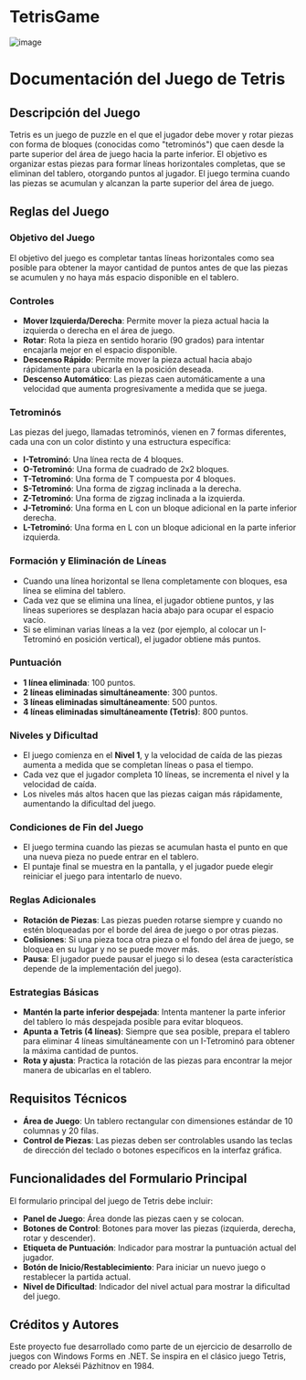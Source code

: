 # TetrisGame

![image](https://github.com/user-attachments/assets/a5d53e74-702b-49c1-ba3b-d9f896429113)


# Documentación del Juego de Tetris

## Descripción del Juego
Tetris es un juego de puzzle en el que el jugador debe mover y rotar piezas con forma de bloques (conocidas como "tetrominós") que caen desde la parte superior del área de juego hacia la parte inferior. El objetivo es organizar estas piezas para formar líneas horizontales completas, que se eliminan del tablero, otorgando puntos al jugador. El juego termina cuando las piezas se acumulan y alcanzan la parte superior del área de juego.

## Reglas del Juego

### Objetivo del Juego
El objetivo del juego es completar tantas líneas horizontales como sea posible para obtener la mayor cantidad de puntos antes de que las piezas se acumulen y no haya más espacio disponible en el tablero.

### Controles
- **Mover Izquierda/Derecha**: Permite mover la pieza actual hacia la izquierda o derecha en el área de juego.
- **Rotar**: Rota la pieza en sentido horario (90 grados) para intentar encajarla mejor en el espacio disponible.
- **Descenso Rápido**: Permite mover la pieza actual hacia abajo rápidamente para ubicarla en la posición deseada.
- **Descenso Automático**: Las piezas caen automáticamente a una velocidad que aumenta progresivamente a medida que se juega.

### Tetrominós
Las piezas del juego, llamadas tetrominós, vienen en 7 formas diferentes, cada una con un color distinto y una estructura específica:

- **I-Tetrominó**: Una línea recta de 4 bloques.
- **O-Tetrominó**: Una forma de cuadrado de 2x2 bloques.
- **T-Tetrominó**: Una forma de T compuesta por 4 bloques.
- **S-Tetrominó**: Una forma de zigzag inclinada a la derecha.
- **Z-Tetrominó**: Una forma de zigzag inclinada a la izquierda.
- **J-Tetrominó**: Una forma en L con un bloque adicional en la parte inferior derecha.
- **L-Tetrominó**: Una forma en L con un bloque adicional en la parte inferior izquierda.

### Formación y Eliminación de Líneas
- Cuando una línea horizontal se llena completamente con bloques, esa línea se elimina del tablero.
- Cada vez que se elimina una línea, el jugador obtiene puntos, y las líneas superiores se desplazan hacia abajo para ocupar el espacio vacío.
- Si se eliminan varias líneas a la vez (por ejemplo, al colocar un I-Tetrominó en posición vertical), el jugador obtiene más puntos.

### Puntuación
- **1 línea eliminada**: 100 puntos.
- **2 líneas eliminadas simultáneamente**: 300 puntos.
- **3 líneas eliminadas simultáneamente**: 500 puntos.
- **4 líneas eliminadas simultáneamente (Tetris)**: 800 puntos.

### Niveles y Dificultad
- El juego comienza en el **Nivel 1**, y la velocidad de caída de las piezas aumenta a medida que se completan líneas o pasa el tiempo.
- Cada vez que el jugador completa 10 líneas, se incrementa el nivel y la velocidad de caída.
- Los niveles más altos hacen que las piezas caigan más rápidamente, aumentando la dificultad del juego.

### Condiciones de Fin del Juego
- El juego termina cuando las piezas se acumulan hasta el punto en que una nueva pieza no puede entrar en el tablero.
- El puntaje final se muestra en la pantalla, y el jugador puede elegir reiniciar el juego para intentarlo de nuevo.

### Reglas Adicionales
- **Rotación de Piezas**: Las piezas pueden rotarse siempre y cuando no estén bloqueadas por el borde del área de juego o por otras piezas.
- **Colisiones**: Si una pieza toca otra pieza o el fondo del área de juego, se bloquea en su lugar y no se puede mover más.
- **Pausa**: El jugador puede pausar el juego si lo desea (esta característica depende de la implementación del juego).

### Estrategias Básicas
- **Mantén la parte inferior despejada**: Intenta mantener la parte inferior del tablero lo más despejada posible para evitar bloqueos.
- **Apunta a Tetris (4 líneas)**: Siempre que sea posible, prepara el tablero para eliminar 4 líneas simultáneamente con un I-Tetrominó para obtener la máxima cantidad de puntos.
- **Rota y ajusta**: Practica la rotación de las piezas para encontrar la mejor manera de ubicarlas en el tablero.

## Requisitos Técnicos
- **Área de Juego**: Un tablero rectangular con dimensiones estándar de 10 columnas y 20 filas.
- **Control de Piezas**: Las piezas deben ser controlables usando las teclas de dirección del teclado o botones específicos en la interfaz gráfica.

## Funcionalidades del Formulario Principal
El formulario principal del juego de Tetris debe incluir:

- **Panel de Juego**: Área donde las piezas caen y se colocan.
- **Botones de Control**: Botones para mover las piezas (izquierda, derecha, rotar y descender).
- **Etiqueta de Puntuación**: Indicador para mostrar la puntuación actual del jugador.
- **Botón de Inicio/Restablecimiento**: Para iniciar un nuevo juego o restablecer la partida actual.
- **Nivel de Dificultad**: Indicador del nivel actual para mostrar la dificultad del juego.

## Créditos y Autores
Este proyecto fue desarrollado como parte de un ejercicio de desarrollo de juegos con Windows Forms en .NET. Se inspira en el clásico juego Tetris, creado por Alekséi Pázhitnov en 1984.
